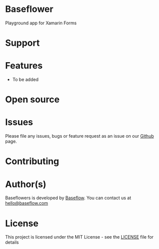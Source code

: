 Baseflower
==========

Playground app for Xamarin Forms


# Support

# Features

- To be added


# Open source

# Issues

Please file any issues, bugs or feature request as an issue on our [Github](https://github.com/rickdijk/Baseflower) page.


# Contributing

# Author(s)

Baseflowers is developed by [Baseflow](https://baseflow.com/). You can contact us at hello@baseflow.com


# License

This project is licensed under the MIT License - see the [LICENSE](https://github.com/BaseflowIT/Chameleon/blob/develop/LICENSE) file for details
